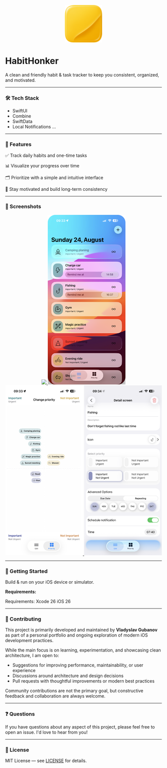 <p align="center">
  <img src="Demo/icon.png" width="120" alt="HabitHonker Icon">
</p>

# HabitHonker

A clean and friendly habit & task tracker to keep you consistent, organized, and motivated.   

---

### 🛠 Tech Stack
- SwiftUI
- Combine
- SwiftData
- Local Notifications 
...

---

### 📌 Features
✅ Track daily habits and one-time tasks

📊 Visualize your progress over time

🗂 Prioritize with a simple and intuitive interface

🎯 Stay motivated and build long-term consistency


---

### 📸 Screenshots
<p align="center">
  <a href="https://youtu.be/02osZ5f39Nc">
    <img src="Demo/1.PNG" width="250">
  </a>
  <a href="https://youtu.be/XyVe2HyBWko">
    <img src="Demo/2.PNG" width="250">
  </a>
  <a href="https://youtu.be/lZBhJlbYKQU">
    <img src="Demo/3.PNG" width="250">
</a>
  <a href="https://youtu.be/oHMtC8E7_Gk">
    <img src="Demo/4.PNG" width="250">
  </a>
</p>


---

### 🚀 Getting Started
Build & run on your iOS device or simulator.

**Requirements:**

Requirements:
Xcode 26
iOS 26

---

### 🤝 Contributing
This project is primarily developed and maintained by **Vladyslav Gubanov** as part of a personal portfolio and ongoing exploration of modern iOS development practices.  

While the main focus is on learning, experimentation, and showcasing clean architecture, I am open to:
- Suggestions for improving performance, maintainability, or user experience  
- Discussions around architecture and design decisions  
- Pull requests with thoughtful improvements or modern best practices  

Community contributions are not the primary goal, but constructive feedback and collaboration are always welcome.  

---

### ❓ Questions
If you have questions about any aspect of this project, please feel free to open an issue. I'd love to hear from you!  

---

### 📄 License
MIT License — see [LICENSE](LICENSE) for details.
